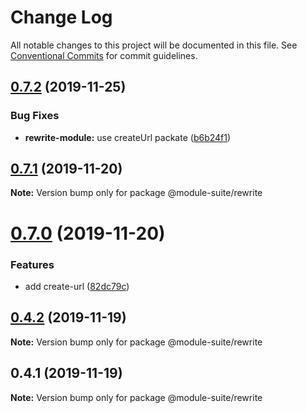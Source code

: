 # Change Log

All notable changes to this project will be documented in this file.
See [Conventional Commits](https://conventionalcommits.org) for commit guidelines.

## [0.7.2](https://github.com/zelzen/module-suite/compare/@module-suite/rewrite@0.7.1...@module-suite/rewrite@0.7.2) (2019-11-25)


### Bug Fixes

* **rewrite-module:** use createUrl packate ([b6b24f1](https://github.com/zelzen/module-suite/commit/b6b24f1f43411c006eba753189778f35dccafff7))





## [0.7.1](https://github.com/zelzen/module-suite/compare/@module-suite/rewrite@0.7.0...@module-suite/rewrite@0.7.1) (2019-11-20)

**Note:** Version bump only for package @module-suite/rewrite





# [0.7.0](https://github.com/zelzen/module-suite/compare/@module-suite/rewrite@0.4.2...@module-suite/rewrite@0.7.0) (2019-11-20)


### Features

* add create-url ([82dc79c](https://github.com/zelzen/module-suite/commit/82dc79cd4e1cba0173c52f2ea9bd31571be6161f))





## [0.4.2](https://github.com/zelzen/module-suite/compare/@module-suite/rewrite@0.4.1...@module-suite/rewrite@0.4.2) (2019-11-19)

**Note:** Version bump only for package @module-suite/rewrite





## 0.4.1 (2019-11-19)

**Note:** Version bump only for package @module-suite/rewrite
